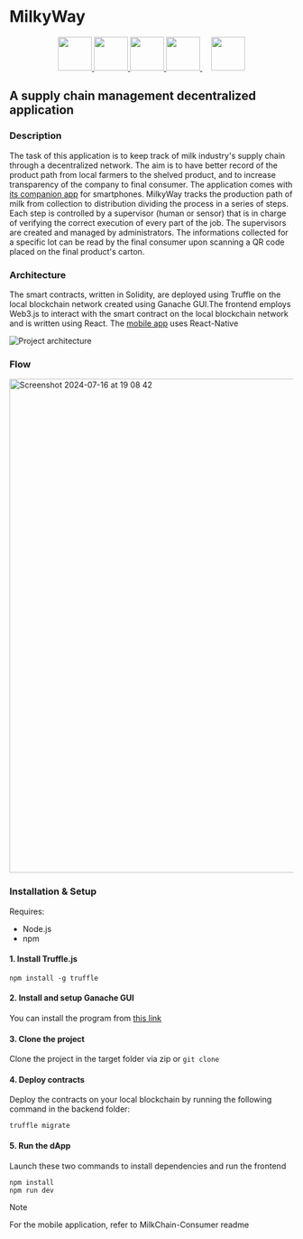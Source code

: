 # MilkyWay
<p align="center">
  <a href="https://archive.trufflesuite.com/ganache/">
    <img src="https://seeklogo.com/images/G/ganache-logo-1EB72084A8-seeklogo.com.png" height="60">
  </a>
  <a href="https://soliditylang.org/">
    <img src="https://docs.soliditylang.org/en/latest/_images/solidity_logo.svg" height="60">       
  </a>
  <a href="https://reactjs.org/">
   <img src="https://upload.wikimedia.org/wikipedia/commons/thumb/a/a7/React-icon.svg/512px-React-icon.svg.png" height="60">
  </a>
  <a href="https://www.trufflesuite.com/">
    <img src="https://seeklogo.com/images/T/truffle-logo-2DC7EBABF2-seeklogo.com.png" height="60">
  </a>
   &nbsp;&nbsp;&nbsp;
  <a href="https://www.npmjs.com/package/web3">
    <img src="https://upload.wikimedia.org/wikipedia/commons/thumb/d/db/Npm-logo.svg/540px-Npm-logo.svg.png" height="60">
  </a>
</p>

## A supply chain management decentralized application

### Description
The task of this application is to keep track of milk industry's supply chain through a decentralized network. The aim is to have better record of the product path from local farmers to the shelved product, and to increase transparency of the company to final consumer. The application comes with [its companion app](https://github.com/gbekss/MilkChain-Consumer) for smartphones.
MilkyWay tracks the production path of milk from collection to distribution dividing the process in a series of steps. Each step is controlled by a supervisor (human or sensor) that is in charge of verifying the correct execution of every part of the job. The supervisors are created and managed by administrators. The informations collected for a specific lot can be read by the final consumer upon scanning a QR code placed on the final product's carton.

### Architecture
The smart contracts, written in Solidity, are deployed using Truffle on the local blockchain network created using Ganache GUI.The frontend employs Web3.js to interact with the smart contract on the local blockchain network and is written using React.
The [mobile app](https://github.com/gbekss/MilkChain-Consumer) uses React-Native

![Project architecture](https://github.com/samuele-lolli/MilkChain/assets/58303470/bc31109b-aace-400c-9fa5-7174c5158e6c)

### Flow
<img width="875" alt="Screenshot 2024-07-16 at 19 08 42" src="https://github.com/user-attachments/assets/b418464c-f25c-4ea8-bc27-2e6a4a61654f">



### Installation & Setup
Requires:
* Node.js
* npm

#### 1. Install Truffle.js
```
npm install -g truffle
```

#### 2. Install and setup Ganache GUI
You can install the program from [this link](https://archive.trufflesuite.com/ganache/)

#### 3. Clone the project
Clone the project in the target folder via zip or ``` git clone ```

#### 4. Deploy contracts
Deploy the contracts on your local blockchain by running the following command in the backend folder:
```
truffle migrate
 ```

#### 5. Run the dApp
Launch these two commands to install dependencies and run the frontend
```
npm install
npm run dev
 ```

> [!NOTE]  
> For the mobile application, refer to MilkChain-Consumer readme


